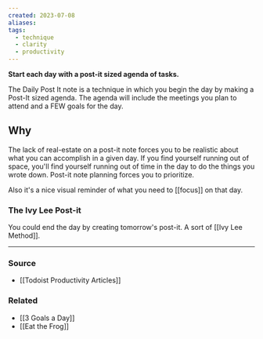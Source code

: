 ```yaml
---
created: 2023-07-08
aliases: 
tags:
  - technique
  - clarity
  - productivity
---
```

**Start each day with a post-it sized agenda of tasks.**

The Daily Post It note is a technique in which you begin the day by making a Post-It sized agenda. The agenda will include the meetings you plan to attend and a FEW goals for the day.

## Why

The lack of real-estate on a post-it note forces you to be realistic about what you can accomplish in a given day. If you find yourself running out of space, you'll find yourself running out of time in the day to do the things you wrote down. Post-it note planning forces you to prioritize. 

Also it's a nice visual reminder of what you need to [[focus]] on that day.

### The Ivy Lee Post-it
You could end the day by creating tomorrow's post-it. A sort of [[Ivy Lee Method]].

---

### Source
- [[Todoist Productivity Articles]]

### Related
- [[3 Goals a Day]] 
- [[Eat the Frog]]